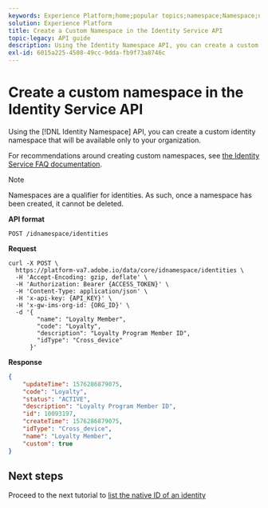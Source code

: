 ```yaml
---
keywords: Experience Platform;home;popular topics;namespace;Namespace;namespaces;Namespaces;identity namespace;Identity namespace;identity;Identity
solution: Experience Platform
title: Create a Custom Namespace in the Identity Service API
topic-legacy: API guide
description: Using the Identity Namespace API, you can create a custom identity namespace that will be available only to your organization.
exl-id: 6015a225-4508-49cc-9dda-fb9f73a8746c
---
```

# Create a custom namespace in the Identity Service API

Using the [!DNL Identity Namespace] API, you can create a custom identity namespace that will be available only to your organization.

For recommendations around creating custom namespaces, see [the Identity Service FAQ documentation](../troubleshooting-guide.md).

>[!NOTE]
>
>Namespaces are a qualifier for identities. As such, once a namespace has been created, it cannot be deleted.

**API format**

```http
POST /idnamespace/identities
```

**Request**

```shell
curl -X POST \
  https://platform-va7.adobe.io/data/core/idnamespace/identities \
  -H 'Accept-Encoding: gzip, deflate' \
  -H 'Authorization: Bearer {ACCESS_TOKEN}' \
  -H 'Content-Type: application/json' \
  -H 'x-api-key: {API_KEY}' \
  -H 'x-gw-ims-org-id: {ORG_ID}' \
  -d '{
        "name": "Loyalty Member",
        "code": "Loyalty",
        "description": "Loyalty Program Member ID",
        "idType": "Cross_device"
      }'
```

**Response**

```json
{
    "updateTime": 1576286879075,
    "code": "Loyalty",
    "status": "ACTIVE",
    "description": "Loyalty Program Member ID",
    "id": 10093197,
    "createTime": 1576286879075,
    "idType": "Cross_device",
    "name": "Loyalty Member",
    "custom": true
}
```

## Next steps

Proceed to the next tutorial to [list the native ID of an identity](./list-native-id.md)

